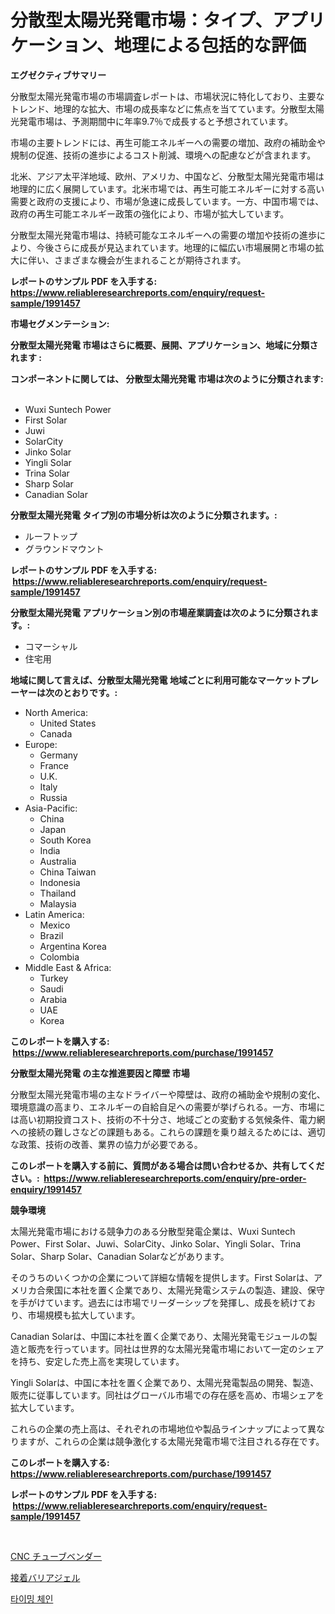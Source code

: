 <p><h1>分散型太陽光発電市場：タイプ、アプリケーション、地理による包括的な評価</h1></p><p><strong>エグゼクティブサマリー</strong></p>
<p><p>分散型太陽光発電市場の市場調査レポートは、市場状況に特化しており、主要なトレンド、地理的な拡大、市場の成長率などに焦点を当てています。分散型太陽光発電市場は、予測期間中に年率9.7％で成長すると予想されています。</p><p>市場の主要トレンドには、再生可能エネルギーへの需要の増加、政府の補助金や規制の促進、技術の進歩によるコスト削減、環境への配慮などが含まれます。</p><p>北米、アジア太平洋地域、欧州、アメリカ、中国など、分散型太陽光発電市場は地理的に広く展開しています。北米市場では、再生可能エネルギーに対する高い需要と政府の支援により、市場が急速に成長しています。一方、中国市場では、政府の再生可能エネルギー政策の強化により、市場が拡大しています。</p><p>分散型太陽光発電市場は、持続可能なエネルギーへの需要の増加や技術の進歩により、今後さらに成長が見込まれています。地理的に幅広い市場展開と市場の拡大に伴い、さまざまな機会が生まれることが期待されます。</p></p>
<p><strong>レポートのサンプル PDF を入手する: <a href="https://www.reliableresearchreports.com/enquiry/request-sample/1991457">https://www.reliableresearchreports.com/enquiry/request-sample/1991457</a></strong></p>
<p><strong>市場セグメンテーション:</strong></p>
<p><strong> 分散型太陽光発電 市場はさらに概要、展開、アプリケーション、地域に分類されます :</strong></p>
<p><strong>コンポーネントに関しては、 分散型太陽光発電 市場は次のように分類されます: &nbsp;</strong></p>
<p><ul><li>Wuxi Suntech Power</li><li>First Solar</li><li>Juwi</li><li>SolarCity</li><li>Jinko Solar</li><li>Yingli Solar</li><li>Trina Solar</li><li>Sharp Solar</li><li>Canadian Solar</li></ul></p>
<p><strong> 分散型太陽光発電 タイプ別の市場分析は次のように分類されます。:</strong></p>
<p><ul><li>ルーフトップ</li><li>グラウンドマウント</li></ul></p>
<p><strong>レポートのサンプル PDF を入手する: &nbsp;<a href="https://www.reliableresearchreports.com/enquiry/request-sample/1991457">https://www.reliableresearchreports.com/enquiry/request-sample/1991457</a></strong></p>
<p><strong> 分散型太陽光発電 アプリケーション別の市場産業調査は次のように分類されます。:</strong></p>
<p><ul><li>コマーシャル</li><li>住宅用</li></ul></p>
<p><strong>地域に関して言えば、分散型太陽光発電 地域ごとに利用可能なマーケットプレーヤーは次のとおりです。:</strong></p>
<p><ul>
    <li>
        North America:
        <ul>
            <li>United States</li>
            <li>Canada</li>
        </ul>
    </li>
    <li>
        Europe:
        <ul>
            <li>Germany</li>
            <li>France</li>
            <li>U.K.</li>
            <li>Italy</li>
            <li>Russia</li>
        </ul>
    </li>
    <li>
        Asia-Pacific:
        <ul>
            <li>China</li>
            <li>Japan</li>
            <li>South Korea</li>
            <li>India</li>
            <li>Australia</li>
            <li>China Taiwan</li>
            <li>Indonesia</li>
            <li>Thailand</li>
            <li>Malaysia</li>
        </ul>
    </li>
    <li>
        Latin America:
        <ul>
            <li>Mexico</li>
            <li>Brazil</li>
            <li>Argentina Korea</li>
            <li>Colombia</li>
        </ul>
    </li>
    <li>
        Middle East & Africa:
        <ul>
            <li>Turkey</li>
            <li>Saudi</li>
            <li>Arabia</li>
            <li>UAE</li>
            <li>Korea</li>
        </ul>
    </li>
    </ul></p>
<p><strong>このレポートを購入する: &nbsp;<a href="https://www.reliableresearchreports.com/purchase/1991457">https://www.reliableresearchreports.com/purchase/1991457</a></strong></p>
<p><strong>分散型太陽光発電 の主な推進要因と障壁 市場</strong></p>
<p><p>分散型太陽光発電市場の主なドライバーや障壁は、政府の補助金や規制の変化、環境意識の高まり、エネルギーの自給自足への需要が挙げられる。一方、市場には高い初期投資コスト、技術の不十分さ、地域ごとの変動する気候条件、電力網への接続の難しさなどの課題もある。これらの課題を乗り越えるためには、適切な政策、技術の改善、業界の協力が必要である。</p></p>
<p><strong>このレポートを購入する前に、質問がある場合は問い合わせるか、共有してください。:&nbsp; <a href="https://www.reliableresearchreports.com/enquiry/pre-order-enquiry/1991457">https://www.reliableresearchreports.com/enquiry/pre-order-enquiry/1991457</a></strong></p>
<p><strong>競争環境</strong></p>
<p><p>太陽光発電市場における競争力のある分散型発電企業は、Wuxi Suntech Power、First Solar、Juwi、SolarCity、Jinko Solar、Yingli Solar、Trina Solar、Sharp Solar、Canadian Solarなどがあります。</p><p>そのうちのいくつかの企業について詳細な情報を提供します。First Solarは、アメリカ合衆国に本社を置く企業であり、太陽光発電システムの製造、建設、保守を手がけています。過去には市場でリーダーシップを発揮し、成長を続けており、市場規模も拡大しています。</p><p>Canadian Solarは、中国に本社を置く企業であり、太陽光発電モジュールの製造と販売を行っています。同社は世界的な太陽光発電市場において一定のシェアを持ち、安定した売上高を実現しています。</p><p>Yingli Solarは、中国に本社を置く企業であり、太陽光発電製品の開発、製造、販売に従事しています。同社はグローバル市場での存在感を高め、市場シェアを拡大しています。</p><p>これらの企業の売上高は、それぞれの市場地位や製品ラインナップによって異なりますが、これらの企業は競争激化する太陽光発電市場で注目される存在です。</p></p>
<p><strong>このレポートを購入する: &nbsp; <a href="https://www.reliableresearchreports.com/purchase/1991457">https://www.reliableresearchreports.com/purchase/1991457</a></strong></p>
<p><strong>レポートのサンプル PDF を入手する: &nbsp;<a href="https://www.reliableresearchreports.com/enquiry/request-sample/1991457">https://www.reliableresearchreports.com/enquiry/request-sample/1991457</a></strong><strong></strong></p>
<p>&nbsp;</p>
<p><p><a href="https://medium.com/@chrispcreem58/cnc%E3%83%81%E3%83%A5%E3%83%BC%E3%83%96%E3%83%99%E3%83%B3%E3%83%80%E3%83%BC%E5%B8%82%E5%A0%B4%E3%81%AE%E8%A6%8F%E6%A8%A1%E3%81%AF-%E3%82%B0%E3%83%AD%E3%83%BC%E3%83%90%E3%83%AB%E7%94%A3%E6%A5%AD%E3%81%AB%E3%81%8A%E3%81%91%E3%82%8B%E6%9C%80%E9%81%A9%E3%81%AA%E3%83%9E%E3%83%BC%E3%82%B1%E3%83%86%E3%82%A3%E3%83%B3%E3%82%B0%E3%83%81%E3%83%A3%E3%83%8D%E3%83%AB%E3%82%92%E7%A4%BA%E3%81%97%E3%81%A6%E3%81%84%E3%81%BE%E3%81%99-29afb3845ead">CNC チューブベンダー</a></p><p><a href="https://medium.com/@isabeleterson7845/%E7%B2%98%E7%9D%80%E9%98%BB%E6%AD%A2%E3%82%B8%E3%82%A7%E3%83%AB%E5%B8%82%E5%A0%B4-%E7%AB%B6%E4%BA%89%E5%88%86%E6%9E%90-%E5%B8%82%E5%A0%B4%E3%83%88%E3%83%AC%E3%83%B3%E3%83%89-%E3%81%8A%E3%82%88%E3%81%B32031%E5%B9%B4%E3%81%BE%E3%81%A7%E3%81%AE%E4%BA%88%E6%B8%AC-63587e90424f">接着バリアジェル</a></p><p><a href="https://medium.com/@raisin7568/%ED%83%80%EC%9D%B4%EB%B0%8D-%EC%B2%B4%EC%9D%B8-%EC%8B%9C%EC%9E%A5-%ED%8A%B8%EB%A0%8C%EB%93%9C-%EC%98%88%EC%B8%A1-%EB%B0%8F-2031%EB%85%84%EA%B9%8C%EC%A7%80%EC%9D%98-%EA%B2%BD%EC%9F%81-%EB%B6%84%EC%84%9D-55d0fe14be89">타이밍 체인</a></p></p>